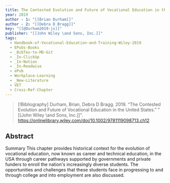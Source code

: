 ```yaml
---
title: The Contested Evolution and Future of Vocational Education in the United States
year: 2019
author - 1: "[[Brian Durham]]"
author - 2: "[[Debra D Bragg]]"
key: "[[@Durham2019-js]]"
publisher: "[[John Wiley \and Sons, Inc.]]"
tags:
  - Handbook-of-Vocational-Education-and-Training-Wiley-2019
  - EPubs-Books
  - _BibTex-to-MD-Git
  - _In-ClickUp
  - _In-Notion
  - _In-Readwise
  - ePub
  - Workplace-Learning
  - _New-Literature
  - VET
  - Cross-Ref-Chapter
---
```


> [!Bibliography]
> Durham, Brian, Debra D Bragg. 2019. “The Contested Evolution and Future of Vocational Education in the United States.” "[[John Wiley \and Sons, Inc.]]". https://onlinelibrary.wiley.com/doi/10.1002/9781119098713.ch12

## Abstract
Summary This chapter provides historical context for the evolution of vocational education, now known as career and technical education, in the USA through career pathways supported by governments and private funders to enroll the nation's increasingly diverse students. The opportunities and challenges that these students face in progressing to and through college and into employment are also discussed.